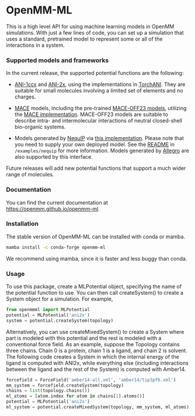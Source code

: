 # OpenMM-ML

This is a high level API for using machine learning models in OpenMM simulations.  With just a few lines of code, you
can set up a simulation that uses a standard, pretrained model to represent some or all of the interactions in a system.

### Supported models and frameworks

In the current release, the supported potential functions are the following:

- [ANI-1ccx](https://www.nature.com/articles/s41467-019-10827-4) and [ANI-2x](https://pubs.acs.org/doi/full/10.1021/acs.jctc.0c00121), using the implementations in [TorchANI](https://github.com/aiqm/torchani). They are suitable for small molecules involving a limited set of elements and no charges.

- [MACE](https://arxiv.org/abs/2206.07697) models, including the pre-trained [MACE-OFF23 models](https://arxiv.org/abs/2312.15211), utilizing the [MACE implementation](https://github.com/ACEsuit/mace). MACE-OFF23 models are suitable to describe intra- and intermolecular interactions of neutral closed-shell bio-organic systems.

- Models generated by [NequIP](https://www.nature.com/articles/s41467-022-29939-5) via [this implementation](https://github.com/mir-group/nequip). Please note that you need to supply your own deployed model. See the [README](/examples/nequip/README.md) in `/examples/nequip` for more information. Models generated by [Allegro](https://github.com/mir-group/allegro) are also supported by this interface.

Future releases will add new potential functions that support a much wider range of molecules.

### Documentation 

You can find the current documentation at https://openmm.github.io/openmm-ml.

### Installation

The stable version of OpenMM-ML can be installed with conda or mamba.

```bash
mamba install -c conda-forge openmm-ml
```

We recommend using mamba, since it is faster and less buggy than conda.

### Usage

To use this package, create a MLPotential object, specifying the name of the potential function to use.  You can then
call createSystem() to create a System object  for a simulation.  For example,

```python
from openmmml import MLPotential
potential = MLPotential('ani2x')
system = potential.createSystem(topology)
```

Alternatively, you can use createMixedSystem() to create a System where part is modeled with this potential and the rest
is modeled with a conventional force field.  As an example, suppose the Topology contains three chains.  Chain 0 is a
protein, chain 1 is a ligand, and chain 2 is solvent.  The following code creates a System in which the internal energy
of the ligand is computed with ANI2x, while everything else (including interactions between the ligand and the rest of
the System) is computed with Amber14.

```python
forcefield = ForceField('amber14-all.xml', 'amber14/tip3pfb.xml')
mm_system = forcefield.createSystem(topology)
chains = list(topology.chains())
ml_atoms = [atom.index for atom in chains[1].atoms()]
potential = MLPotential('ani2x')
ml_system = potential.createMixedSystem(topology, mm_system, ml_atoms)
```
